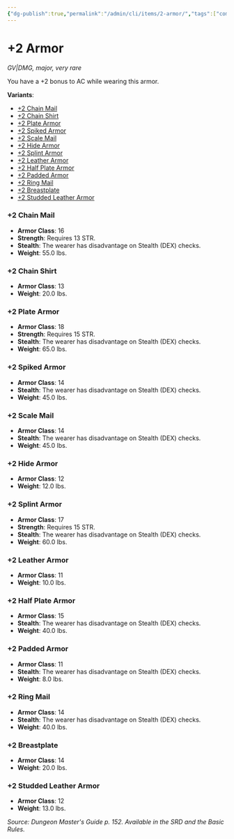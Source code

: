 ```yaml
---
{"dg-publish":true,"permalink":"/admin/cli/items/2-armor/","tags":["compendium/src/5e/dmg","item/gear/gv-dmg","item/rarity/very-rare","item/tier/major"],"updated":"2025-01-11T15:32:14.181+00:00"}
---
```


# +2 Armor
*GV|DMG, major, very rare*  


You have a +2 bonus to AC while wearing this armor.

**Variants**:
- [+2 Chain Mail](#+2%20Chain%20Mail)
- [+2 Chain Shirt](#+2%20Chain%20Shirt)
- [+2 Plate Armor](#+2%20Plate%20Armor)
- [+2 Spiked Armor](#+2%20Spiked%20Armor)
- [+2 Scale Mail](#+2%20Scale%20Mail)
- [+2 Hide Armor](#+2%20Hide%20Armor)
- [+2 Splint Armor](#+2%20Splint%20Armor)
- [+2 Leather Armor](#+2%20Leather%20Armor)
- [+2 Half Plate Armor](#+2%20Half%20Plate%20Armor)
- [+2 Padded Armor](#+2%20Padded%20Armor)
- [+2 Ring Mail](#+2%20Ring%20Mail)
- [+2 Breastplate](#+2%20Breastplate)
- [+2 Studded Leather Armor](#+2%20Studded%20Leather%20Armor)

### +2 Chain Mail

- **Armor Class**: 16
- **Strength**: Requires 13 STR.
- **Stealth**: The wearer has disadvantage on Stealth (DEX) checks.
- **Weight**: 55.0 lbs.

### +2 Chain Shirt

- **Armor Class**: 13
- **Weight**: 20.0 lbs.

### +2 Plate Armor

- **Armor Class**: 18
- **Strength**: Requires 15 STR.
- **Stealth**: The wearer has disadvantage on Stealth (DEX) checks.
- **Weight**: 65.0 lbs.

### +2 Spiked Armor

- **Armor Class**: 14
- **Stealth**: The wearer has disadvantage on Stealth (DEX) checks.
- **Weight**: 45.0 lbs.

### +2 Scale Mail

- **Armor Class**: 14
- **Stealth**: The wearer has disadvantage on Stealth (DEX) checks.
- **Weight**: 45.0 lbs.

### +2 Hide Armor

- **Armor Class**: 12
- **Weight**: 12.0 lbs.

### +2 Splint Armor

- **Armor Class**: 17
- **Strength**: Requires 15 STR.
- **Stealth**: The wearer has disadvantage on Stealth (DEX) checks.
- **Weight**: 60.0 lbs.

### +2 Leather Armor

- **Armor Class**: 11
- **Weight**: 10.0 lbs.

### +2 Half Plate Armor

- **Armor Class**: 15
- **Stealth**: The wearer has disadvantage on Stealth (DEX) checks.
- **Weight**: 40.0 lbs.

### +2 Padded Armor

- **Armor Class**: 11
- **Stealth**: The wearer has disadvantage on Stealth (DEX) checks.
- **Weight**: 8.0 lbs.

### +2 Ring Mail

- **Armor Class**: 14
- **Stealth**: The wearer has disadvantage on Stealth (DEX) checks.
- **Weight**: 40.0 lbs.

### +2 Breastplate

- **Armor Class**: 14
- **Weight**: 20.0 lbs.

### +2 Studded Leather Armor

- **Armor Class**: 12
- **Weight**: 13.0 lbs.


*Source: Dungeon Master's Guide p. 152. Available in the SRD and the Basic Rules.*
